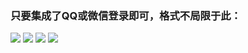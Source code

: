### 只要集成了QQ或微信登录即可，格式不局限于此：
![](https://mccdn.qcloud.com/static/img/56ea0c0f93205b67cf0054668b165f92/image.jpg)     ![](https://mccdn.qcloud.com/static/img/1beec5d6bf6bd6aafb635e6d9ff7bfc2/image.jpg)
![](https://mccdn.qcloud.com/static/img/e37bab8bf938a0e2291a33c85ed4d361/image.jpg)     ![](https://mccdn.qcloud.com/static/img/f815be097b6d8893f27aee50750bc9d6/image.jpg)